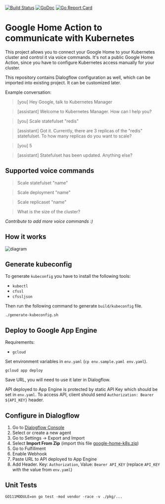 [![Build Status](https://travis-ci.org/plutov/google-home-k8s.svg?branch=master)](https://travis-ci.org/plutov/google-home-k8s) [![GoDoc](https://godoc.org/github.com/plutov/google-home-k8s?status.svg)](https://godoc.org/github.com/plutov/google-home-k8s) [![Go Report Card](https://goreportcard.com/badge/github.com/plutov/google-home-k8s)](https://goreportcard.com/report/github.com/plutov/google-home-k8s)

# Google Home Action to communicate with Kubernetes

This project allows you to connect your Google Home to your Kubernetes cluster and control it via voice commands. It's not a public Google Home Action, since you have to configure Kubernetes access manually for your cluster.

This repository contains Dialogflow configuration as well, which can be imported into existing project. It can be customized later.

Example conversation:

> [you] Hey Google, talk to Kubernetes Manager

> [assistant] Welcome to Kubernetes Manager. How can I help you?

> [you] Scale statefulset "redis"

> [assistant] Got it. Currently, there are 3 replicas of the "redis" statefulset. To how many replicas do you want to scale?

> [you] 5

> [assistant] Statefulset has been updated. Anything else?

## Supported voice commands

> Scale statefulset "name"

> Scale deployment "name"

> Scale replicaset "name"

> What is the size of the cluster?

*Contribute to add more voice commands :)*

## How it works

![diagram](https://raw.githubusercontent.com/plutov/packagemain/master/17-google-home-k8s/diagram.png)

## Generate kubeconfig

To generate `kubeconfig` you have to install the following tools:
- `kubectl`
- `cfssl`
- `cfssljson`

Then run the following command to generate `build/kubeconfig` file.

```
./generate-kubeconfig.sh
```

## Deploy to Google App Engine

Requirements:
- `gcloud`

Set environment variables in `env.yaml` (`cp env.sample.yaml env.yaml`).

```
gcloud app deploy
```

Save URL, you will need to use it later in Dialogflow.

API deployed to App Engine is protected by static API Key which should be set in `env.yaml`. To access API, client should send `Authorization: Bearer ${API_KEY}` header.

## Configure in Dialogflow

1. Go to [Dialogflow Console](https://console.dialogflow.com/)
2. Select or create a new agent
3. Go to Settings -> Export and Import
4. Select **Import From Zip** (import this file [google-home-k8s.zip](https://raw.githubusercontent.com/plutov/google-home-k8s/master/google-home-k8s.zip))
5. Go to Fulfillment
6. Enable Webhook
7. Paste URL to API deployed to App Engine
8. Add Header. Key: `Authorization`, Value: `Bearer API_KEY` (replace `API_KEY` with the value from `env.yaml`)

## Unit Tests

```
GO111MODULE=on go test -mod vendor -race -v ./pkg/...
```